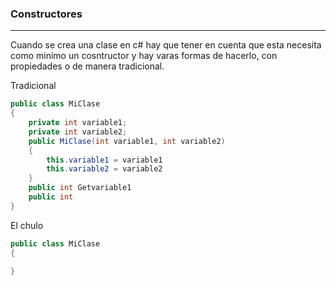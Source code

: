 ### Constructores
---
Cuando se crea una clase en c# hay que tener en cuenta que esta necesita como minimo un cosntructor y hay varas formas de hacerlo, con propiedades o de manera tradicional.

Tradicional
```cs
public class MiClase
{
	private int variable1;
	private int variable2;
	public MiClase(int variable1, int variable2)
	{
		this.variable1 = variable1
		this.variable2 = variable2
	}
	public int Getvariable1
	public int 
}
```

El chulo
```cs
public class MiClase
{

}
```